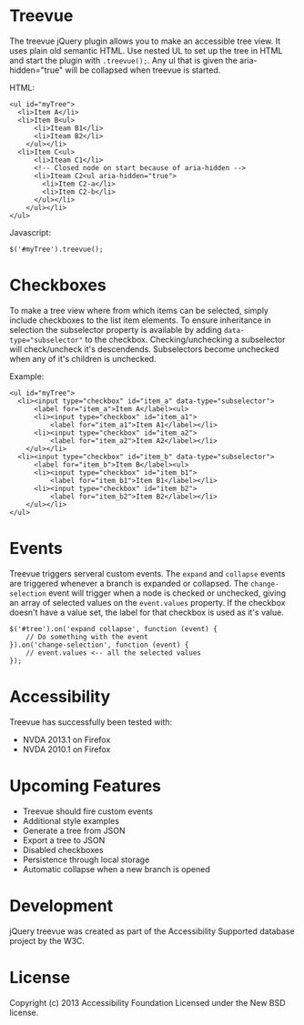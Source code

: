 # Treevue
The treevue jQuery plugin allows you to make an accessible tree view. It uses 
plain old semantic HTML. Use nested UL to set up the tree in HTML and start the 
plugin with `.treevue();`. Any ul that is given the aria-hidden="true" will be 
collapsed when treevue is started.

HTML:

    <ul id="myTree">
      <li>Item A</li>
      <li>Item B<ul>
          <li>Iteam B1</li>
          <li>Iteam B2</li>
        </ul></li>
      <li>Item C<ul>
          <li>Iteam C1</li>
          <!-- Closed node on start because of aria-hidden -->
          <li>Iteam C2<ul aria-hidden="true">
            <li>Item C2-a</li>
            <li>Item C2-b</li>
          </ul></li>
        </ul></li>
    </ul>
  
Javascript:

    $('#myTree').treevue();

# Checkboxes

To make a tree view where from which items can be selected, simply include 
checkboxes to the list item elements. To ensure inheritance in selection the 
subselector property is available by adding `data-type="subselector"` to the 
checkbox. Checking/unchecking a subselector will check/uncheck it's 
descendends. Subselectors become unchecked when any of it's children is 
unchecked.

Example:

    <ul id="myTree">
      <li><input type="checkbox" id="item_a" data-type="subselector">
          <label for="item_a">Item A</label><ul>
          <li><input type="checkbox" id="item_a1">
              <label for="item_a1">Item A1</label></li>
          <li><input type="checkbox" id="item_a2">
              <label for="item_a2">Item A2</label></li>
        </ul></li>
      <li><input type="checkbox" id="item_b" data-type="subselector">
          <label for="item_b">Item B</label><ul>
          <li><input type="checkbox" id="item_b1">
              <label for="item_b1">Item B1</label></li>
          <li><input type="checkbox" id="item_b2">
              <label for="item_b2">Item B2</label></li>
        </ul></li>
    </ul>

# Events

Treevue triggers serveral custom events. The `expand` and `collapse` events are 
triggered whenever a branch is expanded or collapsed. The `change-selection` 
event will trigger when a node is checked or unchecked, giving an array of selected values on the `event.values` property. If the checkbox doesn't have a value set, the label for that checkbox is used as it's value.

    $('#tree').on('expand collapse', function (event) {
        // Do something with the event
    }).on('change-selection', function (event) {
        // event.values <-- all the selected values
    });

# Accessibility

Treevue has successfully been tested with:
- NVDA 2013.1 on Firefox
- NVDA 2010.1 on Firefox

# Upcoming Features

- Treevue should fire custom events
- Additional style examples
- Generate a tree from JSON
- Export a tree to JSON
- Disabled checkboxes
- Persistence through local storage
- Automatic collapse when a new branch is opened

# Development
jQuery treevue was created as part of the Accessibility Supported database 
project by the W3C.

# License
Copyright (c) 2013 Accessibility Foundation Licensed under the New BSD license.
